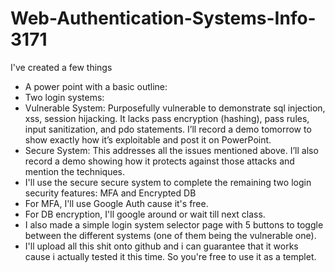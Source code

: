 # Web-Authentication-Systems-Info-3171

I've created a few things
- A power point with a basic outline: 
- Two login systems:
 - Vulnerable System: Purposefully vulnerable to demonstrate sql injection, xss, session hijacking. It lacks pass encryption (hashing), pass rules, input sanitization, and pdo statements. I’ll record a demo tomorrow to show exactly how it’s exploitable and post it on PowerPoint.
 - Secure System: This addresses all the issues mentioned above. I’ll also record a demo showing how it protects against those attacks and mention the techniques.
- I'll use the secure secure system to complete the remaining two login security features: MFA and Encrypted DB
 - For MFA, I'll use Google Auth cause it's free.
 - For DB encryption, I'll google around or wait till next class.
- I also made a simple login system selector page with 5 buttons to toggle between the different systems (one of them being the vulnerable one).
- I'll upload all this shit onto github and i can guarantee that it works cause i actually tested it this time. So you're free to use it as a templet.

